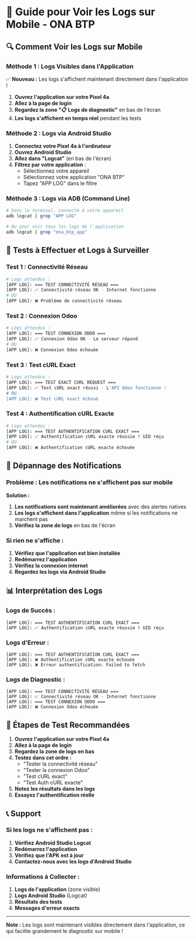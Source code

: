 # 📱 Guide pour Voir les Logs sur Mobile - ONA BTP

## 🔍 **Comment Voir les Logs sur Mobile**

### **Méthode 1 : Logs Visibles dans l'Application**

✅ **Nouveau :** Les logs s'affichent maintenant directement dans l'application !

1. **Ouvrez l'application sur votre Pixel 4a**
2. **Allez à la page de login**
3. **Regardez la zone "📋 Logs de diagnostic"** en bas de l'écran
4. **Les logs s'affichent en temps réel** pendant les tests

### **Méthode 2 : Logs via Android Studio**

1. **Connectez votre Pixel 4a à l'ordinateur**
2. **Ouvrez Android Studio**
3. **Allez dans "Logcat"** (en bas de l'écran)
4. **Filtrez par votre application** :
   - Sélectionnez votre appareil
   - Sélectionnez votre application "ONA BTP"
   - Tapez "APP LOG" dans le filtre

### **Méthode 3 : Logs via ADB (Command Line)**

```bash
# Dans le terminal, connecté à votre appareil
adb logcat | grep "APP LOG"

# Ou pour voir tous les logs de l'application
adb logcat | grep "ona_btp_app"
```

## 🧪 **Tests à Effectuer et Logs à Surveiller**

### **Test 1 : Connectivité Réseau**
```bash
# Logs attendus :
[APP LOG]: === TEST CONNECTIVITÉ RÉSEAU ===
[APP LOG]: ✅ Connectivité réseau OK - Internet fonctionne
# OU
[APP LOG]: ❌ Problème de connectivité réseau
```

### **Test 2 : Connexion Odoo**
```bash
# Logs attendus :
[APP LOG]: === TEST CONNEXION ODOO ===
[APP LOG]: ✅ Connexion Odoo OK - Le serveur répond
# OU
[APP LOG]: ❌ Connexion Odoo échouée
```

### **Test 3 : Test cURL Exact**
```bash
# Logs attendus :
[APP LOG]: === TEST EXACT CURL REQUEST ===
[APP LOG]: ✅ Test cURL exact réussi - L'API Odoo fonctionne !
# OU
[APP LOG]: ❌ Test cURL exact échoué
```

### **Test 4 : Authentification cURL Exacte**
```bash
# Logs attendus :
[APP LOG]: === TEST AUTHENTIFICATION CURL EXACT ===
[APP LOG]: ✅ Authentification cURL exacte réussie ! UID reçu
# OU
[APP LOG]: ❌ Authentification cURL exacte échouée
```

## 🔧 **Dépannage des Notifications**

### **Problème : Les notifications ne s'affichent pas sur mobile**

**Solution :**
1. **Les notifications sont maintenant améliorées** avec des alertes natives
2. **Les logs s'affichent dans l'application** même si les notifications ne marchent pas
3. **Vérifiez la zone de logs** en bas de l'écran

### **Si rien ne s'affiche :**

1. **Vérifiez que l'application est bien installée**
2. **Redémarrez l'application**
3. **Vérifiez la connexion internet**
4. **Regardez les logs via Android Studio**

## 📊 **Interprétation des Logs**

### **Logs de Succès :**
```
[APP LOG]: === TEST AUTHENTIFICATION CURL EXACT ===
[APP LOG]: ✅ Authentification cURL exacte réussie ! UID reçu
```

### **Logs d'Erreur :**
```
[APP LOG]: === TEST AUTHENTIFICATION CURL EXACT ===
[APP LOG]: ❌ Authentification cURL exacte échouée
[APP LOG]: ❌ Erreur authentification: Failed to fetch
```

### **Logs de Diagnostic :**
```
[APP LOG]: === TEST CONNECTIVITÉ RÉSEAU ===
[APP LOG]: ✅ Connectivité réseau OK - Internet fonctionne
[APP LOG]: === TEST CONNEXION ODOO ===
[APP LOG]: ❌ Connexion Odoo échouée
```

## 🎯 **Étapes de Test Recommandées**

1. **Ouvrez l'application sur votre Pixel 4a**
2. **Allez à la page de login**
3. **Regardez la zone de logs en bas**
4. **Testez dans cet ordre :**
   - "Tester la connectivité réseau"
   - "Tester la connexion Odoo"
   - "Test cURL exact"
   - "Test Auth cURL exacte"
5. **Notez les résultats dans les logs**
6. **Essayez l'authentification réelle**

## 📞 **Support**

### **Si les logs ne s'affichent pas :**

1. **Vérifiez Android Studio Logcat**
2. **Redémarrez l'application**
3. **Vérifiez que l'APK est à jour**
4. **Contactez-nous avec les logs d'Android Studio**

### **Informations à Collecter :**

1. **Logs de l'application** (zone visible)
2. **Logs Android Studio** (Logcat)
3. **Résultats des tests**
4. **Messages d'erreur exacts**

---

**Note :** Les logs sont maintenant visibles directement dans l'application, ce qui facilite grandement le diagnostic sur mobile ! 